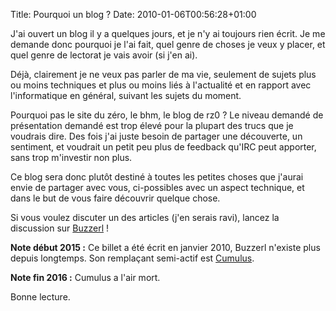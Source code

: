 Title: Pourquoi un blog ?
Date: 2010-01-06T00:56:28+01:00

J'ai ouvert un blog il y a quelques jours, et je n'y ai toujours rien
écrit. Je me demande donc pourquoi je l'ai fait, quel genre de choses
je veux y placer, et quel genre de lectorat je vais avoir (si j'en
ai).

Déjà, clairement je ne veux pas parler de ma vie, seulement de sujets
plus ou moins techniques et plus ou moins liés à l'actualité et en
rapport avec l'informatique en général, suivant les sujets du moment.

Pourquoi pas le site du zéro, le bhm, le blog de rz0 ? Le niveau
demandé de présentation demandé est trop élevé pour la plupart des
trucs que je voudrais dire.  Des fois j'ai juste besoin de partager
une découverte, un sentiment, et voudrait un petit peu plus de
feedback qu'IRC peut apporter, sans trop m'investir non plus.

Ce blog sera donc plutôt destiné à toutes les petites choses que
j'aurai envie de partager avec vous, ci-possibles avec un aspect
technique, et dans le but de vous faire découvrir quelque chose.

Si vous voulez discuter un des articles (j'en serais ravi), lancez la
discussion sur <a href="http://buzzerl.iuwt.fr">Buzzerl</a> !

**Note début 2015 :** Ce billet a été écrit en janvier 2010, Buzzerl
n'existe plus depuis longtemps. Son remplaçant semi-actif est
[Cumulus](http://cumulus.mirai.fr/).

**Note fin 2016 :** Cumulus a l'air mort.

Bonne lecture.

<!-- % vim: set spelllang=fr: -->
